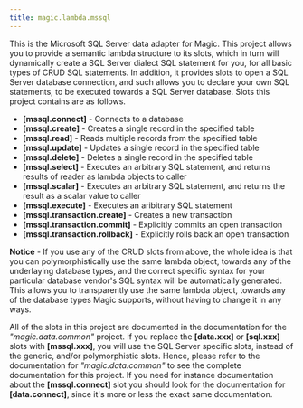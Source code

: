 ```yaml
---
title: magic.lambda.mssql
---
```


This is the Microsoft SQL Server data adapter for Magic. This project allows you to provide a semantic
lambda structure to its slots, which in turn will dynamically create a SQL Server dialect SQL statement
for you, for all basic types of CRUD SQL statements. In addition, it provides slots to open a SQL Server
database connection, and such allows you to declare your own SQL statements, to be executed towards a
SQL Server database. Slots this project contains are as follows.

* __[mssql.connect]__ - Connects to a database
* __[mssql.create]__ - Creates a single record in the specified table
* __[mssql.read]__ - Reads multiple records from the specified table
* __[mssql.update]__ - Updates a single record in the specified table
* __[mssql.delete]__ - Deletes a single record in the specified table
* __[mssql.select]__ - Executes an arbitrary SQL statement, and returns results of reader as lambda objects to caller
* __[mssql.scalar]__ - Executes an arbitrary SQL statement, and returns the result as a scalar value to caller
* __[mssql.execute]__ - Executes an aribitrary SQL statement
* __[mssql.transaction.create]__ - Creates a new transaction
* __[mssql.transaction.commit]__ - Explicitly commits an open transaction
* __[mssql.transaction.rollback]__ - Explicitly rolls back an open transaction

**Notice** - If you use any of the CRUD slots from above, the whole idea is that you can polymorphistically
use the same lambda object, towards any of the underlaying database types, and the correct specific syntax
for your particular database vendor's SQL syntax will be automatically generated. This allows you to
transparently use the same lambda object, towards any of the database types Magic supports, without having to
change it in any ways.

All of the slots in this project are documented in the documentation for the _"magic.data.common"_ project.
If you replace the **[data.xxx]** or **[sql.xxx]** slots with **[mssql.xxx]**, you will use the SQL Server
specific slots, instead of the generic, and/or polymorphistic slots.
Hence, please refer to the documentation for _"magic.data.common"_ to see the complete documentation for this
project. If you need for instance documentation about the **[mssql.connect]** slot you should look for the
documentation for **[data.connect]**, since it's more or less the exact same documentation.

